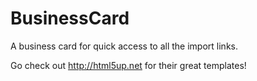 # BusinessCard
A business card for quick access to all the import links.

Go check out http://html5up.net for their great templates!
